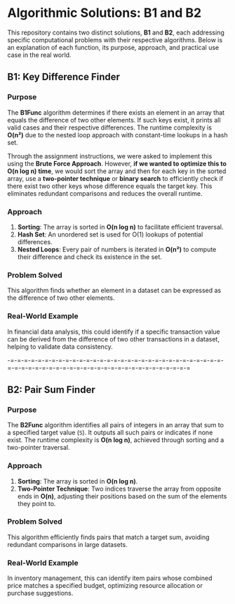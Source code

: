 # Algorithmic Solutions: B1 and B2

This repository contains two distinct solutions, **B1** and **B2**, each addressing specific computational problems with their respective algorithms. Below is an explanation of each function, its purpose, approach, and practical use case in the real world. 

## B1: Key Difference Finder

### Purpose
The **B1Func** algorithm determines if there exists an element in an array that equals the difference of two other elements. If such keys exist, it prints all valid cases and their respective differences. The runtime complexity is **O(n²)** due to the nested loop approach with constant-time lookups in a hash set.

Through the assignment instructions, we were asked to implement this using the **Brute Force Approach**. However, **if we wanted to optimize this to O(n log n) time**, we would sort the array and then for each key in the sorted array, use a **two-pointer technique** or **binary search** to efficiently check if there exist two other keys whose difference equals the target key. This eliminates redundant comparisons and reduces the overall runtime.


### Approach
1. **Sorting**: The array is sorted in **O(n log n)** to facilitate efficient traversal.
2. **Hash Set**: An unordered set is used for O(1) lookups of potential differences.
3. **Nested Loops**: Every pair of numbers is iterated in **O(n²)** to compute their difference and check its existence in the set.

### Problem Solved
This algorithm finds whether an element in a dataset can be expressed as the difference of two other elements. 

### Real-World Example
In financial data analysis, this could identify if a specific transaction value can be derived from the difference of two other transactions in a dataset, helping to validate data consistency.

-=-=-=-=-=-=-=-=-=-=-=-=-=-=-=-=-=-=-=-=-=-=-=-=-=-=-=-=-=-=-=-=-=-=-=-=-=-=-=-=-=-=-=-=-=-=-=-=-=-=-=-=-=-=-=-=-=-=
## B2: Pair Sum Finder

### Purpose
The **B2Func** algorithm identifies all pairs of integers in an array that sum to a specified target value (`S`). It outputs all such pairs or indicates if none exist. The runtime complexity is **O(n log n)**, achieved through sorting and a two-pointer traversal.

### Approach
1. **Sorting**: The array is sorted in **O(n log n)**.
2. **Two-Pointer Technique**: Two indices traverse the array from opposite ends in **O(n)**, adjusting their positions based on the sum of the elements they point to.

### Problem Solved
This algorithm efficiently finds pairs that match a target sum, avoiding redundant comparisons in large datasets.

### Real-World Example
In inventory management, this can identify item pairs whose combined price matches a specified budget, optimizing resource allocation or purchase suggestions.

